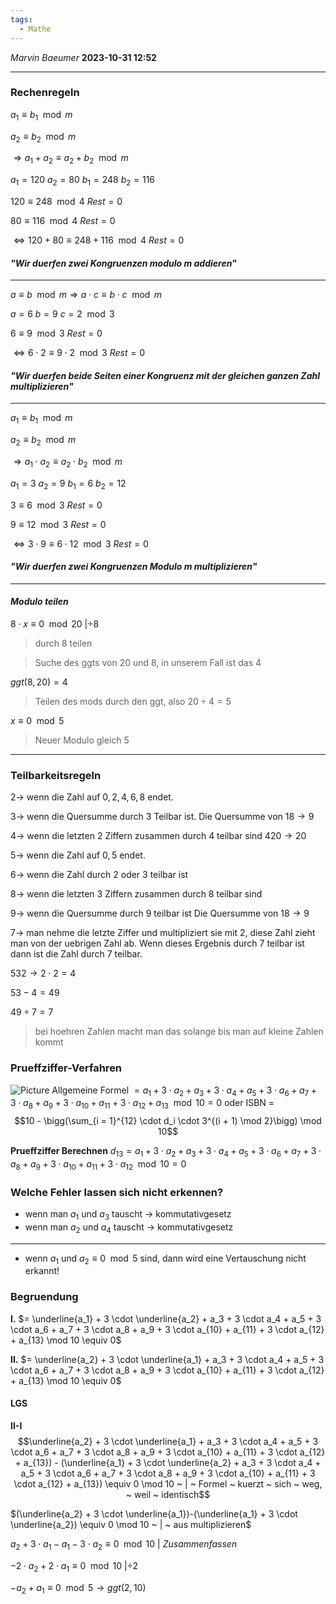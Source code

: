 ```yaml
---
tags:
  - Mathe
---
```

*Marvin Baeumer* **2023-10-31 12:52**

---
### **Rechenregeln**
$a_1 \equiv b_1 \mod m$

$a_2 \equiv b_2 \mod m$

$\Longrightarrow a_1 + a_2 \equiv a_2 + b_2 \mod m$

$a_1 = 120 ~ a_2 = 80 ~ b_1 = 248 ~ b_2 = 116$

$120 \equiv 248 \mod 4 ~ Rest = 0$

$80 \equiv 116 \mod 4 ~ Rest = 0$

$\Leftrightarrow 120 + 80 \equiv 248 + 116 \mod 4 ~ Rest = 0$
#### *"Wir duerfen zwei Kongruenzen modulo m addieren"*
---
$a \equiv b \mod m \Longrightarrow a \cdot c \equiv b \cdot c \mod m$

$a = 6 ~ b = 9 ~ c = 2 \mod 3$

$6 \equiv 9 \mod 3 ~ Rest = 0$

$\Leftrightarrow 6 \cdot 2 \equiv 9 \cdot 2 \mod 3 ~ Rest = 0$
#### *"Wir duerfen beide Seiten einer Kongruenz mit der gleichen ganzen Zahl multiplizieren"* 
---
$a_1 \equiv b_1 \mod m$

$a_2 \equiv b_2 \mod m$

$\Longrightarrow a_1 \cdot a_2 \equiv a_2 \cdot b_2 \mod m$

$a_1 = 3 ~ a_2 = 9 ~ b_1 = 6 ~ b_2 = 12$

$3 \equiv 6 \mod 3 ~ Rest = 0$

$9 \equiv 12 \mod 3 ~ Rest = 0$

$\Leftrightarrow 3 \cdot 9 \equiv 6 \cdot 12 \mod 3 ~ Rest = 0$
#### *"Wir duerfen zwei Kongruenzen Modulo m multiplizieren"*
---
#### *Modulo teilen*
$8 \cdot x \equiv 0 \mod 20 ~ | \div 8$ 
> durch 8 teilen

> Suche des ggts von 20 und 8, in unserem Fall ist das 4

$ggt(8,20) = 4$
> Teilen des mods durch den ggt, also $20 \div 4 = 5$

$x \equiv 0 \mod 5$ 
> Neuer Modulo gleich 5
---
### **Teilbarkeitsregeln**
$2 \rightarrow$ wenn die Zahl auf ${0,2,4,6,8}$ endet.

$3 \rightarrow$ wenn die Quersumme durch 3 Teilbar ist. Die Quersumme von $18 \rightarrow 9$

$4 \rightarrow$ wenn die letzten 2 Ziffern zusammen durch 4 teilbar sind $420 \rightarrow 20$

$5 \rightarrow$ wenn die Zahl auf ${0,5}$ endet.

$6 \rightarrow$ wenn die Zahl durch 2 oder 3 teilbar ist

$8 \rightarrow$ wenn die letzten 3 Ziffern zusammen durch 8 teilbar sind

$9 \rightarrow$ wenn die Quersumme durch 9 teilbar ist Die Quersumme von $18 \rightarrow 9$

$7 \rightarrow$ man nehme die letzte Ziffer und multipliziert sie mit 2, diese Zahl zieht man von der uebrigen Zahl ab. Wenn dieses Ergebnis durch 7 teilbar ist dann ist die Zahl durch 7 teilbar.

$532 \rightarrow 2 \cdot 2 = 4$

$53 - 4 = 49$

$49 \div 7 = 7$

> bei hoehren Zahlen macht man das solange bis man auf kleine Zahlen kommt
### **Prueffziffer-Verfahren**
![Picture](https://cdn.discordapp.com/attachments/1139161006761857024/1151908043953549342/image.png)
Allgemeine Formel $= a_1 + 3 \cdot a_2 + a_3 + 3 \cdot a_4 + a_5 + 3 \cdot a_6 + a_7 + 3 \cdot a_8 + a_9 + 3 \cdot a_{10} + a_{11} + 3 \cdot a_{12} + a_{13} \mod 10 = 0$
oder ISBN =
$$10 - \bigg(\sum_{i = 1}^{12} \cdot d_i \cdot 3^{(i + 1) \mod 2}\bigg) \mod 10$$

**Prueffziffer Berechnen**
$d_{13} = a_1 + 3 \cdot a_2 + a_3 + 3 \cdot a_4 + a_5 + 3 \cdot a_6 + a_7 + 3 \cdot a_8 + a_9 + 3 \cdot a_{10} + a_{11} + 3 \cdot a_{12} \mod 10 = 0$

### Welche Fehler lassen sich nicht erkennen?
- wenn man $a_1$ und $a_3$ tauscht $\rightarrow$ kommutativgesetz
- wenn man $a_2$ und $a_4$ tauscht $\rightarrow$ kommutativgesetz
---
- wenn $a_1$ und $a_2 \equiv 0 \mod 5$ sind, dann wird eine Vertauschung nicht erkannt!

### **Begruendung**
**I.** 
$= \underline{a_1} + 3 \cdot \underline{a_2} + a_3 + 3 \cdot a_4 + a_5 + 3 \cdot a_6 + a_7 + 3 \cdot a_8 + a_9 + 3 \cdot a_{10} + a_{11} + 3 \cdot a_{12} + a_{13} \mod 10 \equiv 0$

**II.** $= \underline{a_2} + 3 \cdot \underline{a_1} + a_3 + 3 \cdot a_4 + a_5 + 3 \cdot a_6 + a_7 + 3 \cdot a_8 + a_9 + 3 \cdot a_{10} + a_{11} + 3 \cdot a_{12} + a_{13} \mod 10 \equiv 0$

#### **LGS**
**II-I**
$$\underline{a_2} + 3 \cdot \underline{a_1} + a_3 + 3 \cdot a_4 + a_5 + 3 \cdot a_6 + a_7 + 3 \cdot a_8 + a_9 + 3 \cdot a_{10} + a_{11} + 3 \cdot a_{12} + a_{13})  - (\underline{a_1} + 3 \cdot \underline{a_2} + a_3 + 3 \cdot a_4 + a_5 + 3 \cdot a_6 + a_7 + 3 \cdot a_8 + a_9 + 3 \cdot a_{10} + a_{11} + 3 \cdot a_{12} + a_{13})  \equiv  0 \mod 10 ~ | ~ Formel ~ kuerzt ~ sich ~ weg, ~ weil ~ identisch$$

$(\underline{a_2} + 3 \cdot \underline{a_1})-(\underline{a_1} + 3 \cdot \underline{a_2}) \equiv 0 \mod 10 ~ | ~ aus multiplizieren$

$a_2 + 3 \cdot a_1 - a_1 - 3 \cdot a_2 \equiv 0 \mod 10 ~ | ~ Zusammenfassen$

$- 2 \cdot a_2 + 2 \cdot a_1 \equiv 0 \mod 10 ~ | \div 2$

$-a_2 + a_1 \equiv 0 \mod 5 \rightarrow ggt(2,10)$  